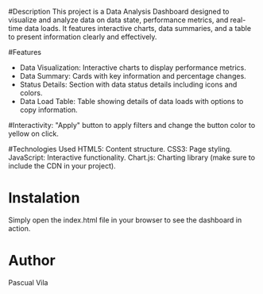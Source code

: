 #Description
This project is a Data Analysis Dashboard designed to visualize and analyze data on data state, performance metrics, and real-time data loads. It features interactive charts, data summaries, and a table to present information clearly and effectively.

#Features
 - Data Visualization: Interactive charts to display performance metrics.
 - Data Summary: Cards with key information and percentage changes.
 - Status Details: Section with data status details including icons and colors.
 - Data Load Table: Table showing details of data loads with options to copy information.

#Interactivity: "Apply" button to apply filters and change the button color to yellow on click.

#Technologies Used
HTML5: Content structure.
CSS3: Page styling.
JavaScript: Interactive functionality.
Chart.js: Charting library (make sure to include the CDN in your project).

# Instalation

Simply open the index.html file in your browser to see the dashboard in action.

# Author
Pascual Vila
